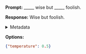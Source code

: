 **Prompt:**
_____ wise but _____ foolish.

**Response:**
Wise but foolish.

<details><summary>Metadata</summary>

- Duration: 676 ms
- Datetime: 2023-09-02T22:20:49.083416
- Model: gpt-3.5-turbo-0613

</details>

**Options:**
```json
{"temperature": 0.5}
```

